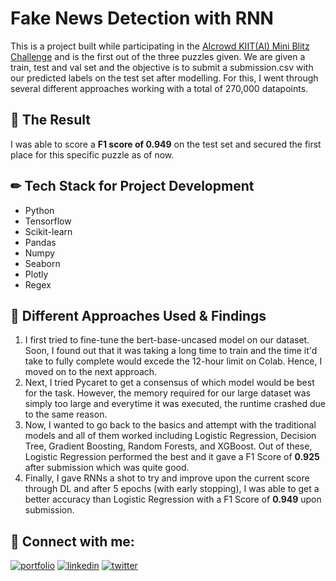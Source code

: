 
# Fake News Detection with RNN 


This is a project built while participating in the [AIcrowd KIIT(AI) Mini Blitz Challenge](https://www.aicrowd.com/challenges/kiit-ai-mini-blitz) and is the first out of the three puzzles given. We are given a train, test and val set and the objective is to submit a submission.csv with our predicted labels on the test set after modelling. For this, I went through several different approaches working with a total of 270,000 datapoints. 

  
## 🚀 The Result

I was able to score a **F1 score of 0.949** on the test set and secured the first place for this specific puzzle as of now. 
 

## ✏ Tech Stack for Project Development

- Python
- Tensorflow
- Scikit-learn
- Pandas
- Numpy
- Seaborn
- Plotly
- Regex


  
## 🧠 Different Approaches Used & Findings

 1. I first tried to fine-tune the bert-base-uncased model on our dataset. Soon, I found out that it was taking a long time to train and the time it'd take to fully complete would excede the 12-hour limit on Colab. Hence, I moved on to the next approach.
 2. Next, I tried Pycaret to get a consensus of which model would be best for the task. However, the memory required for our large dataset was simply too large and everytime it was executed, the runtime crashed due to the same reason.
 3. Now, I wanted to go back to the basics and attempt with the traditional models and all of them worked including Logistic Regression, Decision Tree, Gradient Boosting, Random Forests, and XGBoost. Out of these, Logistic Regression performed the best and it gave a F1 Score of **0.925** after submission which was quite good.
 4. Finally, I gave RNNs a shot to try and improve upon the current score through DL and after 5 epochs (with early stopping), I was able to get a better accuracy than Logistic Regression with a F1 Score of **0.949** upon submission. 


  

## 🔗 Connect with me:
[![portfolio](https://img.shields.io/badge/my_portfolio-000?style=for-the-badge&logo=ko-fi&logoColor=white)](https://www.polywork.com/kunal_bhadra)
[![linkedin](https://img.shields.io/badge/linkedin-0A66C2?style=for-the-badge&logo=linkedin&logoColor=white)](https://www.linkedin.com/in/kunal-bhadra-cs/)
[![twitter](https://img.shields.io/badge/twitter-1DA1F2?style=for-the-badge&logo=twitter&logoColor=white)](https://twitter.com/kunal_kaun)

  
